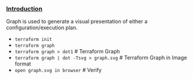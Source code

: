 ### [Introduction](http://www.graphviz.org/)
Graph is used to generate a visual presentation of either a configuration/execution plan.
- `terraform init`
- `terraform graph`
- `terraform graph > dot1` # Terraform Graph
- `terraform graph | dot -Tsvg > graph.svg` # Terraform Graph in Image format
- `open graph.svg in browser` # Verify